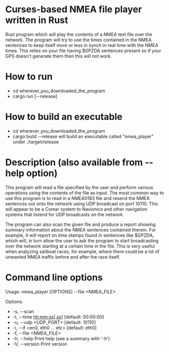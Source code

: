 # Curses-based NMEA file player written in Rust

Rust program which will play the contents of a NMEA text file over the network. The program will try to 
use the times contained in the NMEA sentences to keep itself more or less in synch in real time with the
NMEA times. This relies on your file having $GPZDA sentences present so if your GPS doesn't generate them
then this will not work.

# How to run
- cd wherever_you_downloaded_the_program
- cargo run [--release]

# How to build an executable
- cd wherever_you_downloaded_the_program
- cargo build --release
will build an executable called "nmea_player" under ./target/release

# Description (also available from --help option)
This program will read a file specified by the user and perform various operations
using the contents of the file as input. The most common way to use this program is
to read in a NMEA0183 file and resend the NMEA sentences out onto the network using
UDP broadcast on port 10110. This will appear to be a Comar system to Navionics and
other navigation systems that listend for UDP broadcasts on the network.

The program can also scan the given file and produce a report showing summary information
about the NMEA sentences contained therein. For example, it will report on time stamps
found in sentences like $GPZDA, which will, in turn allow the user to ask the program to
start broadcasting over the network starting at a certain time in the file. This is very 
useful when analyzing sailboat races, for example, where there could be a lot of unwanted 
NMEA traffic before and after the race itself.

# Command line options
Usage: nmea_player [OPTIONS] --file <NMEA_FILE>

Options:
-  -s, --scan
-  -t, --time <hh:mm:ss[.ss]>	[default: 00:00:00]
-  -u, --udp <UDP_PORT>			[default: 10110]
-  -i, --if <en0, eth0 ... etc>	[default: eth0]
-  -f, --file <NMEA_FILE>
-  -h, --help 			Print help (see a summary with '-h')
-  -V, --version			Print version
